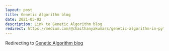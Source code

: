 ```yaml
---
layout: post
title: Genetic Algorithm blog
date: 2021-05-02
description: Link to Genetic Algorithm blog
redirect: https://medium.com/@chaithanyakumars/genetic-algorithm-in-python-from-scratch-e1bcc8f57880
---
```


Redirecting to [Genetic Algorithm blog](https://medium.com/@chaithanyakumars/genetic-algorithm-in-python-from-scratch-e1bcc8f57880)